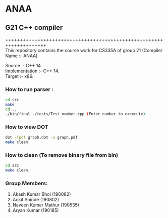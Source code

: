# ANAA
## G21 C++ compiler 
++++++++++++++++++++++++++++++++++++++++++++++++++++++++++++++++++++ <br/>
This repository contains the course work for CS335A of group 21 (Compiler Name :- ANAA).

Source :- C++ 14. <br/>
Implementation :- C++ 14. <br/>
Target :- x86. <br/>

### How to run parser :
```bash
cd src
make
cd ..
./bin/final ./tests/Test_number.cpp (Enter number to excecute)
```
### How to view DOT
```bash
dot -Tpdf graph.dot -o graph.pdf
make clean
```

### How to clean (To remove binary file from bin)
```bash
cd src
make clean
```


### Group Members:<br /> 
1. Akash Kumar Bhoi (190082)<br />
2. Ankit Shinde (190802)<br />
3. Naveen Kumar Mathur (190535)<br />
4. Aryan Kumar (190185)


